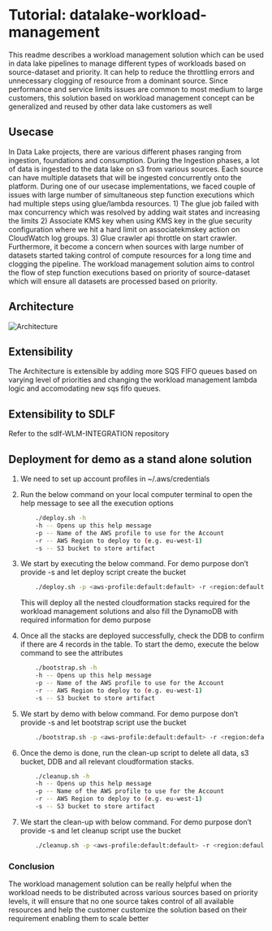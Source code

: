 # Tutorial: datalake-workload-management

This readme describes a workload management solution which can be used in data lake pipelines to manage different types of workloads based on source-dataset and priority. It can help to reduce the throttling errors and unnecessary clogging of resource from a dominant source. Since performance and service limits issues are common to most medium to large customers, this solution based on workload management concept can be generalized and reused by other data lake customers as well

## Usecase

In Data Lake projects, there are various different phases ranging from ingestion, foundations and consumption. During the Ingestion phases, a lot of data is ingested to the data lake on s3 from various sources. Each source can have multiple datasets that will be ingested concurrently onto the platform. During one of our usecase implementations, we faced couple of issues with large number of simultaneous step function executions which had multiple steps using glue/lambda resources. 1) The glue job failed with max concurrency which was resolved by adding wait states and increasing the limits 2) Associate KMS key when using KMS key in the glue security configuration where we hit a hard limit on associatekmskey action on CloudWatch log groups. 3) Glue crawler api throttle on start crawler. Furthermore, it become a concern when sources with large number of datasets started taking control of compute resources for a long time and clogging the pipeline. The workload management solution aims to control the flow of step function executions based on priority of source-dataset which will ensure all datasets are processed based on priority.

## Architecture

![Architecture](workload_management_sdlf.png)

## Extensibility

The Architecture is extensible by adding more SQS FIFO queues based on varying level of priorities and changing the workload management lambda logic and accomodating new sqs fifo queues.

## Extensibility to SDLF

Refer to the sdlf-WLM-INTEGRATION repository

## Deployment for demo as a stand alone solution

1. We need to set up account profiles in ~/.aws/credentials

2. Run the below command on your local computer terminal to open the help message to see all the execution options
   ```bash
       ./deploy.sh -h
       -h -- Opens up this help message
       -p -- Name of the AWS profile to use for the Account
       -r -- AWS Region to deploy to (e.g. eu-west-1)
       -s -- S3 bucket to store artifact
   ```
3. We start by executing the below command. For demo purpose don’t provide -s and let deploy script create the bucket

   ```bash
       ./deploy.sh -p <aws-profile:default:default> -r <region:default:us-east-1>
   ```

   This will deploy all the nested cloudformation stacks required for the workload management solutions and also fill the DynamoDB with required information for demo purpose

4. Once all the stacks are deployed successfully, check the DDB to confirm if there are 4 records in the table. To start the demo, execute the below command to see the attributes
   ```bash
       ./bootstrap.sh -h
       -h -- Opens up this help message
       -p -- Name of the AWS profile to use for the Account
       -r -- AWS Region to deploy to (e.g. eu-west-1)
       -s -- S3 bucket to store artifact
   ```
5. We start by demo with below command. For demo purpose don’t provide -s and let bootstrap script use the bucket

   ```bash
       ./bootstrap.sh -p <aws-profile:default:default> -r <region:default:us-east-1>
   ```

6. Once the demo is done, run the clean-up script to delete all data, s3 bucket, DDB and all relevant cloudformation stacks.

   ```bash
       ./cleanup.sh -h
       -h -- Opens up this help message
       -p -- Name of the AWS profile to use for the Account
       -r -- AWS Region to deploy to (e.g. eu-west-1)
       -s -- S3 bucket to store artifact
   ```

7. We start the clean-up with below command. For demo purpose don’t provide -s and let cleanup script use the bucket
   ```bash
       ./cleanup.sh -p <aws-profile:default:default> -r <region:default:us-east-1>
   ```

### Conclusion

The workload management solution can be really helpful when the workload needs to be distributed across various sources based on priority levels, it will ensure that no one source takes control of all available resources and help the customer customize the solution based on their requirement enabling them to scale better
